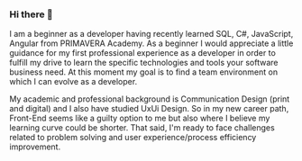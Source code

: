 ### Hi there 👋

<!--
**JSeelva/JSeelva** is a ✨ _special_ ✨ repository because its `README.md` (this file) appears on your GitHub profile.

Here are some ideas to get you started:
-->

I am a beginner as a developer having recently learned SQL, C#, JavaScript, Angular from PRIMAVERA Academy.
As a beginner I would appreciate a little guidance for my first professional experience as a developer in order to fulfill my drive to learn the specific technologies and tools your software business need. At this moment my goal is to find a team environment on which I can evolve as a developer.

My academic and professional background is Communication Design (print and digital) and I also have studied UxUi Design.
So in my new career path, Front-End seems like a guilty option to me but also where I believe my learning curve could be shorter.
That said, I'm ready to face challenges related to problem solving and user experience/process efficiency improvement.

<!--
- 🔭 I’m currently working on **Stock Management C# Application**
- 🌱 I’m currently **learning C#**
- 👯 I’m looking to collaborate on **Cool Projects ;)
- 🤔 I’m looking for help with **POO C#, SQL, JavaScript**
- 💬 Ask me about **jobs I'm looking for**
- 📫 How to reach me: *my email* 😄

- ⚡ Fun fact: *no fun here, sorry* :neutral_face:
-->

